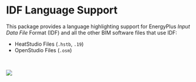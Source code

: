 # IDF Language Support
This package provides a language highlighting support for EnergyPlus _Input Data File_ Format (IDF) and all the other BIM software files that use IDF:
- HeatStudio Files (`.hstb`, `.19`)
- OpenStudio Files (`.osm`)

<br>

![](https://user-images.githubusercontent.com/2157285/129464050-aa4cf663-b127-47c1-9d0b-43ba38109ac9.png)
